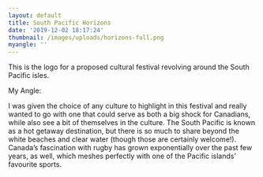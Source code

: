 ```yaml
---
layout: default
title: South Pacific Horizons
date: '2019-12-02 18:17:24'
thumbnail: /images/uploads/horizons-full.png
myangle: ''
---
```

This is the logo for a proposed cultural festival revolving around the South Pacific isles.



My Angle:



I was given the choice of any culture to highlight in this festival and really wanted to go with one that could serve as both a big shock for Canadians, while also see a bit of themselves in the culture. The South Pacific is known as a hot getaway destination, but there is so much to share beyond the white beaches and clear water (though those are certainly welcome!). Canada’s fascination with rugby has grown exponentially over the past few years, as well, which meshes perfectly with one of the Pacific islands’ favourite sports.
